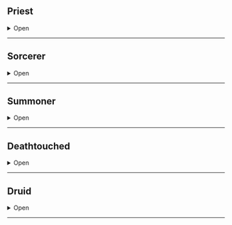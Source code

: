 ## Priest

<details><summary>Open</summary>
<p>
  
**Starting Equipment**: Holy Vestments, a Censer, a Holy Book.

**Starting Skill**: Your choice of Holy Scriptures, Dead Languages, Preaching, or Alcohol.

For every Priest template you have, you gain one new Sacrament.

### Sacrament

When you choose a Sacrament, you become imparted by the divine grace of the authority. Each sacrament is different and represents one facet of your faith. Spells gifted by a sacrament can only be cast once between each rest. You start with no Faith Dice (FD) and must earn them through your actions.

### Choices of Sacraments:
  
<details><summary>Open</summary>
<p>
  
**Anoint the sword of the Conqueror**

- You can spend Spell Dices as you attack and add the sum to your attack and damage rolls.
- When you hit an enemy with a weapon or you take damage from a weapon, you gain 1 Spell Dice for your next combat turn.
- Roll 1D4, you gain the following spell: 1. Bloodlust, 2. Blood Scabbard, 3. Cure, 4. Nine Lives

**Bathe in the Sacred Element**

- Choose or roll what is the Sacred Element. You can shape it like clay.
- If your body is covered in the Sacred Element, you have a free spell dice.
- Roll 1D4, you gain the following spell: 1. Cloak of Element, 2. Conjure (the element), 3. Elementamorphosis, 4. One with the Elements

**1D20 Elements**

1. Wind / Oxygen / Sound
2. Stone / Sand / Earth
3. Flames / Sparks / Explosion
4. Water / Rain / Bubbles
5. Magma / Coal / Glass
6. Ice / Snow / Cold
7. Ooze / Plant / Mud
8. Smoke / Gas / Heat
9. Positive Energy / Blood / Mind
10. Negative Energy / Darkness / Rot
11. Light / Star / Radium
12. Metal / Gem / Alloy
13. Lightning / Magnetism / Static
14. Steam / Cloud / Vapor
15. Salt / Oil / Mercury
16. Dust / Bone / Debris
17. Ash / Sulfur / Soot
18. Vacuum / Antigravity / Ether
19. Roll twice, choose one.
20. Roll twice: it’s both at the same time.

**Burn books in an auto-da-fé**

- Idiots believe you.
- When you destroy a source of knowledge, you gain 1 Spell Dice (until you spend it).
- Roll 1D4, you gain the following spell: 1. Pinky Knot, 2. Poppy’s Milk, 3. Servitude, 4. Singularity of Purpose

**Commune with the Sacred Beast**

- Choose what kind of animal is the Sacred Beast. You can speak with this animal.
- As long as you are behaving like the chosen animal you have at least 1 Spell Dice.
- Roll 1D4, you gain the following spell relating to the chosen animal: 1. Animorph, 2. Bestow Animal Aspect, 3. The Animal Allure, 4. Call of the Animal.

**Contact the Voices-from-Beyond**

- Roll on the D500 mutation table.
- When the referee wrongfully guesses why you are casting a spell (ask them!), add 1 Spell Dice to it.
- Roll 1D4, you gain the following spell: 1. Conjure, 2. Genoplasm, 3. Petition, 4. Transcendence

**Declaim the 100 Great Wisdoms**

- If you would roll for a new spell, roll twice and choose. You can do that retroactively for your other Sacraments.
- Every session, you gain 1 Spell Dice (until you spend it).
- Roll 1D4, you gain the following spell: 1. Astral Projection, 2. Doom Foretold, 3. Empathic Vessel, 4. Amulet of the Open Hand

**Drink the blood of your enemies**

- Your spells cannot be resisted by creatures that have killed or wounded one of your companions.
- When you do to others what they have done to you, you gain 1 Spell Dice (until you rest).
- Roll 1D4, you gain the following spell: 1. Karmic Retribution, 2. Petition, 3. Relentless Vigor, 4. Undying Oath

**Kiss the feet of the Infant and Elder**

- You gain a new follower each time you end a session in a city.
- Each person joining you in the casting of a spell adds 0.5 Spell Dice to it.
- Roll 1D4, you gain the following spell: 1. Circle of Protection, 2. Last Oath, 3. Rite of the Seventh Day, 4. Salvation

**Meditate in isolation**

- Each session, you can ask a Yes/No question to the referee. You will get the answer at the beginning of your next game.
- At the end of a session, note 2 specific actions you want to do. The next time you play you have 1 additional Spell Dice when doing those actions.
- Roll 1D4, you gain the following spell: 1. Aura of Renewal, 2. Delay, 3. Indolence, 4. Seal of Retribution

**Parade the icons of the Faith**

- When you go into town, you draw audiences of pious followers. After your sermons, you can hire on a number of believers equal to the Treasures you carry.
- You can give a class level to your next follower.
- You can command your followers as a group and they will follow your orders blindly.

**Prostrate yourself before the Authority**

- You are considered judge, jury and executioner by the faithful.
- When you punish someone for breaking the Law, you gain 1 Spell Dice (until you spend it).
- Roll 1D4, you gain the following spell: 1. Call for Judgement, 2. Command, 3. Smell Sin, 4. Smite the Wicked

**Return the dead to Nature**

- You can rot organic matter with your touch. A few seconds spoil food, and 1 hour consumes a dead human.
- You can consume one organic object in your inventory to gain 1 spell dice (until you rest).
- Roll 1D4, you gain the following spell: 1. Cordiceps Apotheosis, 2. Fey Ring, 3. Hallucinogenesis, 4. Potpourri
  
</p>
</details>
  
</p>
</details>

* * *

## Sorcerer

<details><summary>Open</summary>
<p>
  
**Starting Equipment**: Outlandish Costume, 

**Starting Skill (+5)**: Your choice of Party Tricks, Arson, Theater, or Con Artist.

**A:** Soul Casting, 1 Ambient Sorcery

**B:** Billowing Robes

**C:** Soul Vision

**D:** Magic Ward

For every Sorcerer template you have, you gain one SD.
  
### A: Soul Casting

You alter the world through sheer force of will. You need no charms, no runes, no spells, no incantations. Reality is yours to
command.

To change the world, select an ability (Alter, Create, or Harm) and a number of Sorcerer Dice (SD) you wish to invest, roll them, and add the numbers together. As a Sorcerer, you get +1 SD per Sorcerer template. Some effects depend on the number of [dice] invested and the [sum] they show. Doubles, triples and quadruples result in Calamities.

SD can be used any number of times per day. Unlike a wizard’s MD, they always return to your pool. Each time you use your sorcerous powers past the first time per day, add +1 ID (Instability Die) to your pool. These dice do not count towards the [dice] and [sum] of sorcerous effects, but they do count towards doubles. Use 2 different colours of dice. Increasing the power of your sorcerous effects may also add ID.

Sorcerers don't run out of steam. They have the opposite problem.

### B: Billowing Robes

Any outlandish costume you wear grants the resistance that an armour of similar value would.

### C: Soul Vision

You can see the souls of living creatures. This allows you to guess the approximate location of invisible creatures. You can also immediately tell if a person is possessed, undead, protected by the Authority, or a spellcaster. The price for this gift is your connection to others. You permanently lose 1d6 Wisdom (as the constant scrutiny of souls warps your mind) or 1d6 Charisma (as you become callous and jaded).

### D: Magic Ward

Reduce all incoming magic damage by 2. This does not apply to self-inflicted damage. Once per day, negate a spell that targets you. This does not apply to spells generated by Calamities.

### Sorcerous Effects

**Harm**

Deal [sum]+[dice] damage to one target creature or object you can see. Creatures and magical objects can Save to negate. Flavour however you'd like: lightning bolts, beams of light, grasping hands from the underworld. It’s your soul vs. the target’s soul. Unlike your other abilities, this effect is permanent.

+1 ID for each prior sorcerous effect you've used today.

+1 ID per additional target.

**Alter**

Make a declarative statement affecting one creature or object you can see. The statement is true for [dice] rounds. The statement cannot cause damage directly (use Harm), move a creature or object, or create new objects or effects (use Create). Creatures and magical objects can Save to avoid being altered.

+1 ID for each prior sorcerous effect you've used today.

+1 ID per additional target.

+1 ID to affect an area the size of a wagon.

+2 ID to affect an area the size of a cottage.

+3 ID to affect an area the size of a village.

+1 ID to make the effect last for [dice] minutes.

+2 ID to make the effect last for [dice] hours.

+3 ID to make the effect last for [dice] days.

**Create**

Create something. The creature or object created exists for [dice] rounds. Without adding ID, the creature is person-sized or smaller and has 2 or fewer HD. Objects are person-sized or smaller.

Creatures created cannot deal damage. You can create objects with magical effects (flying carpets, invisibility cloaks), but created objects cannot deal magical damage (you can make a regular sword but not a +10 vorpal sword of fire) or or provide permanent effects (healing potions only heal for the duration listed, rings of permanent stat gain only work for the duration). You can make a sword that looks like a +10 vorpal sword of fire though.

+1 ID for each prior sorcerous effect you've used today.

+1 ID per additional object or creature created.

+2 ID to create a creature of up to +4 HD.

+1 ID to create an object the size of a wagon.

+2 ID to create an object the size of a cottage.

+3 ID to create an object the size of a village.

+1 ID to create a magical or sufficiently weird object.

+1 ID to make the creature or object last for [dice] minutes.

+2 ID to make the creature or object last for [dice] hours.

+3 ID to make the creature or object last for [dice] days.

| 1d10 | Outlandish Costume | Ambient Sorcery | 
| :--: | :----------------- | :-------------- | 
| 1    | Long woven cloak of many colours. | Clap hands to take 1 damage and teleport 1'. | 
| 2    | Thick coat made of human skin, teeth, and hair. | Can read any language, but must read outloud. |
| 3    |  |  |
| 4    |  |  |
| 5    |  |  |
| 6    |  |  |
| 7    |  |  |
| 8    |  |  |
| 9    |  |  |
| 10   |  |  |

</p>
</details>

* * *

## Summoner

<details><summary>Open</summary>
<p>
  
Starting Equipment: 2 sets of robes, dagger
Starting Skill:

**A:** +2 Entities, Summoning

**B:** +1 Entity, Powerful Hold

**C:** +1 Entity, Soul Vision

**D:** Master Summoner

You gain +1 Summoning Die for each Summoner template you possess, to a maximum of 4.

### A: Summoning
  
There are 99, and only 99, Entities that can be summoned. Each has a name, a description, and a list of abilities. They are sentient, but their minds may work in strange ways. Summon an Entity by rolling your Summoning Dice. Dice return to your pool and can be used again on a 1-3, but are exhausted for the day on a 4-6. On doubles, a Mishap occurs. On triples, a Doom occurs. 

You can only summon an Entity once per day. You can summon an entity for [sum] hours before it vanishes, possibly to serve another master. It takes one round to summon an Entity. You must be able to speak and you cannot be distracted.

You require its true name and a description of the mental acts required to call it to you. Seek ancient scrolls, temples, and cults to find entities to summon. Unlike Wizard spells, the information is does not disappear once it is learned. You can use the same instructional scroll to create an entire cult. However, as only 99 entities exist in Creation, most Summoners guard their knowledge jealously to avoid sharing power. 

Entities are not angels nor demons nor elementals, according to the Summoners. Any similarities are purely coincidental, just as both silver and steel can be polished to the same hue.

### B: Powerful Hold

Chose one entity you know how to summon. Instead of [sum] hours, the entity is summoned for [sum]x2 hours. Whenever you gain a level, you may change which entity this ability applies to. 

### C: Soul Vision
  
You can see the souls of living creatures. This allows you to guess the approximate location of invisible creatures. You can also immediately tell if a person is possessed, undead, protected by the Authority, or a spellcaster. The price for this gift is your connection to others. You permanently lose 1d6 Wisdom (as the constant scrutiny of souls warps your mind) or 1d6 Charisma (as you become callous and jaded).

### D: Master Summoner
Roll for 2 additional Entities. Alternatively, name an Entity you already control. For as long as you live, the Entity that you name will always remain with you. If [sum] or [dice] are required, use 2d6. This does not deplete your SD or cause Mishaps. You do not need to roll to summon it.

### 99 Entities

<details><summary>Open</summary>
<p>

1. Melchior, of Eyes Unblinded
Enters from somewhere not observed by the summoner. Appears as a withered old man in fine robes, or a beautiful young woman with no hair. In either form, Melchior will mutter constantly, repeating meaningless phrases or snippets of conversation. As long as Melchior can see the tongue of a creature, it can tell if the creature is lying. It will hiss and lunge at anyone who lies for purely selfish reasons, and will seek to remove their tongue. Melchior will carry items for you and will provide banal and useless advice if asked. Believed to be one of the most powerful Entities. Armour as plate, at least 30 HP.

2. Cantopas, the Grey Mirage
Enters and moves like smoke. Appears as a rippling cloud of grey-white fabric. Sheds light like a candle. An object smaller than an apple given to Cantopas will vanish. Cantopas moves as quickly as an arrow (150 miles per hour), and will bring the object to the location or person you designate, provided it can reach them before vanishing. If it cannot, it will try and drop the item somewhere along the quickest path. If Cantopas descends onto the head of a living creature, the creature must Save or be deafened and blinded for 1 round. Cantopas has 1 HP.

3. Thoriel, who Demands Reverence
Enters with a thunderclap. Appears as two rotating rings of white light, one inside the other, tumbling through the air. The size of a clenched fist. Shakes, as if enraged. Speaks in high-pitched monotone. Up to [dice] times per summon, can demand a single creature it can see "PRAY". The creature must make the sign of the Authority or, the next round, by struck by a 4d6 lightning bolt. Animals of Creation will kneel or bow instead. Can sense the presence of those who have consciously rejected the Church within 100', but cannot sense mindless creatures, undead, or those who were never converted.

4. Rone, the Blade of Love
Enters silently, in the summoner's hand. Appears as a black dagger of stone and grey leather. Cannot speak or see, but can hear very, very well. Creatures injured by Rone feel no pain, only a curious sensation of pressure. If you hold it like a pen and use blood as ink, Rone will write the answers to any questions you ask, provided it has overheard the answers since you summoned it. It could transcribe a conversation in perfect detail or tell you how many people entered a room, what they said, and when they left. If anyone holds Rone against the summoner's will, they must Save or take 1d6 damage, and Rone vanishes. If anyone holds Rone with the summoner's permission, they must Save. If they fail, each morning they must Save against the desire to hold Rone again.

5. Gornim, Lord of Vermin
Enters on a cloud of flies and biting insects. Appears as statue of a child made of clay. Crude. Gluttonous. Can command vermin to move, assemble, or bring tribute (food). Any other requests are met with suspicion and peevish demands. If provided with sufficient food (a larder or storeroom), Gormin will call all vermin within [dice] miles to him for a grand feast.

6. Malrane, the Scholar's Aide
Enters from somewhere not observed by the summoner. Appears as a thin, tired young man or woman with wiry hair. Can speak and translate any language, living or dead. Will not speak or translate blasphemies, or prayers to any god but the Authority. Can only offer a literal translation unless reading by the light of the noonday sun, in which case, a full allegorical and contextual translation is prepared. Cannot, or refuses to, write.

7. Esilan, the Keeper of Hours
Enters in a shower of feathers. Appears as a floating hourglass orbited by wings. Can accurately and precisely measure any time interval it sees. Up to [dice] times per summon, can demand a single creature it can see "AGE". Target creature's age mirrors for [sum] rounds. A 20-year-old creature becomes 2 years old. A 92-year-old creature becomes 29. A 106 year old dragon becomes 601. This cannot directly cause a creature to die or suffer any damage, but it may affect HP or stats. If confronted by blasphemies, glows as bright as a torch.

8. Simpulex, Carnal Bookkeeper
Enters from just behind the summoner. Appears as an androgynous humanoid wrapped in a silk ribbon. Is extremely beautiful. If Simpulex touches a creature, it learns the creature's entire sexual history in graphic detail. Will attempt to seduce a suitable target it if not directly observed by the summoner. Uses poetry and flattery. If the target willingly kisses Simpulex, both the target and Simpulex vanish. The target never returns.

9. Bantos, Life-Leech
Enters by squirming up from cracks in the ground. Appears as a smiling man who vaguely resembles the summoner. Creatures touched by Bantos take 1d4 damage per round. Bantos heals 1d4 HP per round. Bantos has a Strength of 16 and does not need to breathe.

10. Hisbic, the Coin Counter
Enters in a puff of greasy smoke. Appears as a squashed and twisted humanoid, with a huge mouth and gut, no neck or eyes, and tiny limbs. Floats and tumbles through the air like a leaf. Will devour any coins given to it. Will regurgitate the coins at the summoner's request, at any point, even if summoned years later. Loves the taste of rare or unusual coins. Will only swallow metal coins, not jewelry, shells, or promissory notes. Can accurately guess the amount of currency a person is carrying at any given time. Can convert 10 gp per hour from one currency to another, in any format. Loathes counterfeiters.

11. Raspalan, the Urgent Guide
Enters by running in via a door or window. Appears as a thin human with a scraggly beard and no clothes other than sandals. Cannot stop running. Will lead the summoner to any destination they name, provided it can be reached by running at a breakneck pace and leaping over obstacles. Will attempt to warn the summoner of traps, monsters, jumps, spikes, and other hazards in time to allow a Save. If the summoner does not follow or falls behind, Raspalan will still run to the destination and then vanish when not observed. If trapped, manacled, or cornered, will come up with some means of escape that may also benefit the summoner. Cannot be persuaded to run into a battle, but often runs through them accidentally.

12. Gemwick, Spell Tutor
Enters in a shower of sparks. Appears as a red humanoid the size of an acorn. Has a wizard's robe, hat, and staff. If a wizard sacrifices a limb or eye (of their choice), Gemwick will either teach them a new spell or improve (mutate) a spell they already know. Is respectful, but slightly bored of the summoner. Once per day, can summon 1d6 Limb Homonculi (as Apes, with 1HP), which are made from the fused limbs and eyes of wizards he has assisted in the past. The homunculi obey only Gemwick. Gemwick desires magical items, spells, and the shapely limbs of wizards.

13. Banzatoul, the Morphing Chain
Enters with a musical clang. Appears as a floating ring of chain the size of a barrel, spinning slowly. If a living creature passes through the centre of the chain, it is temporarily randomized. Roll for a random gender, appearance, and new stats (3d6 in order). The creature's species does not change. A creature can only be changed once per day. When Banzatoul vanishes, the effects end. Arrows fired through Banzatoul have a 50% chance to catch on fire. Spells with an elemental damage type that pass completely through Banzatoul on the way to their target have a 50% chance of changing elemental damage types.

14. Quen, the Truculent Goat
Enters with a clatter of hooves. Appears as a six-legged grey goat. Attack 14, armour as chain. Loves to charge things. If Quen charges and hits an enemy of 2 HD or less, the enemy is automatically knocked prone. Any gate or door less than 20' tall or wide and not protected by magic that is charged and hit by Quen bursts open. Quen prefers to charge targets taller than it, targets with horns, or targets that look cheerful. If no targets are designated by the summoner, it has a 50% chance of charging a random target each hour.

15. Fizby, Friend of the Stars
Enters with a faint hiss and crackle. Appears as a tiny blue sphere the size of a berry. Glows as brightly as a candle. Will move as you direct and follow people or objects. Each hour it is summoned, there is a 10% chance a falling star fragment will strike Fizby, or the area directly above Fizby if not exposed to the sky. Roll 1d6+[dice] for the type of stone summoned. 1. Tiny fragment of cold stone (no damage). 2-5. Minor stone fragment, 2d6 bludgeoning damage. 6. Minor iron fragment. 2d6 damage but worth [damage]x5gp to wizards or blacksmiths. 7-8. Major stone fragment. 4d6 bludgeoning damage, target must Save or be knocked prone. 9. Major iron fragment. 4d6 damage, target must Save or be knocked prone, worth [damage]x5gp to wizards or blacksmiths. 10. Star Core. Everything in a 1 mile radius takes 6d6 fire damage. Everything in a 100' radius is obliterated. The star core is the size of a fist and burns for 2d10 days while slowly evaporating into nothingness.

16. Doron, the Shield of the Righteous
Enters with a small thunderclap. Appears as a round shield of brass engraved with tightly packed combatants. Can be carried by anyone as a shield (+1 Defense). If you "sunder" the shield (reducing incoming damage by 1d12), Doron does not break, but instead reveals one of your sins or failings to all present in a disgusted tone. It will present your sins in the least charitable way possible. If you are attacked by an agent of the Authority (a paladin, an angel, etc.), Doron will still defend you but will reveal one sin every round.

17. Astokepolos, Diagnosticator
Enters in a stream of leaves and smoke. Appears as a gnarled walking stick with a serpent wrapped around it. Astokepolos can diagnose one illness per day, no matter how obscure or complex, and offer a cure. Roll 1d6+[dice]. 1. Cure is impossible (decapitation), 2-4. Cure is difficult but possible (the blood of an albino donkey, the tears of a virtuous raven, a stone from a lost temple), 5-6. Cure is possible to achieve shortly (a rare local plant, a particular ritual), 7-8. Cure is trivial (a common plant, a short ritual chant), 9. Cure is instant (a pressure point, a single word), 10. Cure is instant but the target will die in 1d6 days, target is not offered a choice. Any creatures cured with Astokepolos's advice owe their souls, or a portion of them, to him, and he will claim them at death unless prevented. He bears no ill will if prevented provided it is done politely. Astokepolos can also speak to and translate for serpents.

18. Orniel, the Ash Knight
Enters in a cloud of ash. Appears as a suit of charred plate armour, stacked neatly on the ground. Any humanoid who puts on the helmet will be compelled (Save once to immediately remove the helmet) to put on the rest of the armour. If they succeed, they immediately immolate, and the Ash Knight is created. The Ash Knight has Attack 14, armour as plate, and the HP of the person inside the armour. It wields a sword made of smoke and cinders (d8+2 damage, cannot be parried or blocked by shields). The creature inside the armour can be faintly heard screaming as they burn to death. The Ash Knight loses 1 HP per hour, and disappears when the summon ends. It does not speak, but will obey most commands without hesitation.

19. Weeblen, Blade Tamer
Enters from somewhere not observed by the summoner. Appears as a portly man with grey eyes and slightly stained traveling clothes. Can sharpen any blade. Up to [sum] times per summon, can (a) create a sword, dagger, arrow, or axe that lasts for the duration of the summon (b) sharpen a weapon to give it +1 slashing damage until the end of a combat, (c) identify who forged a blade and when or (d) identify when a blade was last used. Weeblen will not fight, but will assist with mundane tasks if given ale or rations.

20. Creston, who Adjudicates
Enters by floating down from above. Appears as a floating stone sphere the size of a cabbage, carved to resemble a stylized human head. Speaks in a booming tone. If two objects, items, values, or issues are presented to Creston, along with a criteria, Creston will judge them. For example, you could ask "Which of these gems is most valuable?", "Which of my friends is most cowardly?" or "Which of these two wines would I enjoy most?" Creston cannot answer questions that are not local and immediate. It cannot answer "Which country will win the war?" or "Which hallway did the King run down?". Creston enjoys finely made handicrafts and loathes cheats and pretenders.

21. Jalpirtan, the First Assassin
Enters from the shadows. A thin woman in black and grey, beautiful, but cold. Speaks in whispers. Once per day, Jalpartian can kill a single mortal target you name, provided you have a piece of the target's hair or flesh, and the target can be reached within the duration of the summon. Jalpirtan will demand an equal sacrifice: a lord for a lord, a peasant for a peasant, or the equivalent value in lives, calculated by some obscure process. Alternatively, she can offer advice in the arts of poison-making, stealth, burglary, and knife-fighting. If the advice is simple and the conversation is pleasant, she may not demand a price, but she might demand the summoner test their new-found knowledge on an arbitrary target. If the summoner provides her with a suitable apprentice (a child under 10 with no living family, who has killed at least one person), Jalpirtan will take the apprentice and provide the summoner with a detailed plan to locate and kill one mortal target of the summoner's choice.

22. Antrac, the Dark Flame
Enters in a flare of fire. Appears as a floating orb of dark red flame that emits no light. The orb is the size of a horse. Antrac can imitate any voice it has heard while summoned. It can shrink to the size of a marble. The flame causes no damage to living creatures or plants but otherwise burns as a normal fire.

23. Louchan, the Scythe of Bones
Enters silently, in the summoner's hand. Appears as a scythe of bones. Can be wielded with two hands (d6 slashing damage). Any creatures reduced below 0 HP by the scythe have a 50% chance to crumble to dust and rise as skeletons of appropriate size and HD in 1d6 rounds. The skeletons last for the duration of the summon, and obey whoever holds Louchan. Both Louchan and the skeletons it creates instantly crumble to dust if exposed to sunlight.

24. Sbendis, Helpful Vermin
Enters by burrowing from beneath the earth. Appears as a thin, flattened, asymetrical crustacean. Speaks in a whistling tone. If you boil and eat Sbendis (which she readily encourages), the delicious broth formed by her body can nourish up to 10 creatures for a day. If you consume her entire body without cooking it, you gain 10 temporary HP for the duration of the summon. Sbendis can burrow into the body of a creature that died no more than 1 minute ago and control its body for up to an hour. She is a very poor mimic and is nearly useless in combat.

25. Hypanian, the Land-Ship
Enters with a ruble of earth. Appears as a stone ship, crudely carved, with stone sails and a stone rudder. Can only be summoned in an area with solid ground. Will move at 2 miles per hour across land, cutting a furrow that folds behind it. Ignores trees, mountains, hills, elevation, and lava. Treats rivers and glaciers as reefs and islands. Ignores wind as well. Can carry up to 10 people or equivalent goods in moderate discomfort. Hypanian is intelligent and understands commands, but sometimes forgets to warn passengers of danger.

26. Goamloamer, the Warming Beast
Enters with a shuffle and a pop. Appears as a pig-like creature with no face. Gloamloamer is twice the size of a horse, moves as slowly as a person walking, and cannot attack. It has 20 HP, is always hit by melee attacks, and feels no pain. It is very warm. You cannot eat its flesh, but if you sleep next to it, you count as being inside a tent. If you place a healthy egg under Gloamloamer it will hatch in 1/100th the usual time (5hrs for a chicken's egg). You can put up to 20 eggs under Gloamloamer at once.

27. Lukian, the Eye of the Gatekeeper
Enters with a trumpet blast. Appears as a grey glass orb the size of a marble, flickering with faint shadows. Hovers and faintly chants hymns. No ghost or demon can willingly come within a 10' radius of Lukian. Any invisible ghosts or demons within 30' are fully revealed in their true form. Lukian can also tell false priests of the Authority from true ones.

28. Xeriandel, Whose Form is Agony
Enters with a hideous shrieking noise. Appears as a pulsing rift of light the size of a clenched fist. Targets looking at Xeriandel must Save or take 1 damage per round. Even if they Save, targets develop a splitting headache. Xeriandel will always remain within 20' of the summoner, passing through walls and barriers if needed. If not given instructions every 10 minutes, will slowly drift towards the summoner's line of sight. If the summoner falls unconscious with Xeriandel nearby, Xeriandel will descend into the summoner's ear and reduce them to 0HP.

29. Jentro, the Mirror of Life
Enters by stepping up from the summoner's shadow. Appears as an identical duplicate of summoner, save for some subtle detail, such as eye colour or a missing scar. Will act as directed for the spell's duration, with the summoner's stats or 10, whichever is higher. Is intelligent enough to carry out very complex tasks, but has trouble improvising. Cannot deal damage or cast spells, but can appear to do so via illusions. The illusions are always minor and short-lived.

30. Kylon, Discord Manifest
Enters with a clatter of stones. Appears as a dusty stone idol the size of a brick. Up to [sum] times per summon, Kylon can cause two people to Save or disagree on topic they were discussing. The disagreement may be resolved, or it may turn to violence. If the dust from Kylon is rubbed into a book or letter, the text will change to contain veiled insults and contradictions for the duration of the summon. Kylon can hear and speak, but prefers to remain smug and silent.

31. Uziam, the Creeping Death
Enters as a black stain on a surface. The summoner has [sum] minutes to flee the area. After [sum] minutes, a white figure with tar-like hand and footprints will crawl from the stained surface. Uziam will stalk and strangle (Strength 14) any sentient living creatures in the area, starting with those closest to the summoning point. Serious opposition will cause Uziam to vanish and select a new target. Uziam can pass through walls and turn invisible if required. It only targets the fearful, the isolated, and the weak. Uziam cannot enter areas of direct sunlight, but it can extinguish non-magical flames at will, provided it is hunting a target. It will happily hunt and strangle the summoner.

32. Krentos, Knight of Leaves
Enters with a storm of dried leaves. Appears as ancient suit of animated plate armour with branches growing from the joints. The Knight of Leaves has Attack 14, armour as plate, and HP equal to the hours of the day remaining until sunset (18 to 8, depending on the season). At night, or if not exposed to sunlight in the past 2 hours, the Knight of Leaves is completely dormant. While active, it will attack any targets you designate. It does not speak. Dryads and tree-creatures will be polite to anyone in the company of the Knight of Leaves.

33. Enti, Kite of Eyes
Enters with an accompanying host of winds. Appears as a tattered blue kite with painted eyes. In a good wind (not provided), Enti will rise up to 1,000 feet in the air over the course of the summon. While in the air, anyone holding the other end of Enti's kite string and spool will be able to see from Enti's eyes. You can use this ability at any time (to peek around corners or under doors, for example), but Enti is happiest while flying, and may provide insight into the things it sees while in the air. Anyone holding Enti's string and spool can cast spells through its eyes.

34. Ophinania, Rot Butterfly
Enters with a cloud of stinking air. Appears as an ordinary yellow-grey butterfly. Is invulnerable to harm. Constantly produces an odour so foul that a) no one within 100' can eat unless starving b) food rots or spoils in 1/10th the usual time c) white fabric or paint becomes discoloured and d) creatures with a sense of smell must Save once to enter the area, and once again to enter within 10' of Ophinania. The summoner is immune to the last effect, but allies are not. The last effect only applies if creatures are voluntarily approaching Ophinania. Walking towards a creature does not require them to Save or flee. Ophinania can tell how long a body has been dead, a flower cut, bread left since baking, or any other duration related to rot and spoiling. She will examine up to [sum] items per summon.

35. Banalor, the Light of Creation
Enters with a shimmer of golden light. Appears as floating sphere of golden flame. The sphere sheds light as a torch. Up to [dice] times per summon, Banalor can flare and illuminate, briefly, an area 100' in radius. Sighted creatures in the area who are not aware of Banalor's flare must Save or be blinded for 1d6 rounds. The flare temporarily cancels magical darkness, which will re-emerge at 10' per round from its source. Banalor's flare does not have the properties of sunlight, but unholy or unnatural creatures will instinctively flinch from it. Banalor knows a great deal about scripture, hymns, and glassworking.

36. Irukan, the Tick of Wakefulness
Enters by scuttling out from the summoner's sleeve or coat. Appears as blue-white tick the size of a thumb, with three beady black eyes. Once per summon, Irukan can attach himself to a living target. For the duration of the summon, the target cannot be fatigued or knocked unconscious, and does not require sleep for 10 hours after the summon ends. Irukan will grow gradually more bloated as the summon progresses. He has 1HP and, if burst, anyone within 10' must Save or fall asleep (as per the sleep spell). Irukan does not like being burst, and will give the summoner nightmares. If Irukan is burst 3 times within a week, he will lay painful (1 damage) eggs in the summoner's blood, and in 1d6 weeks a swarm of baby ticks will crawl from the summoner's tear ducts. If kept warm and flattered, Irukan can also purify a creature's blood, allowing a new Save vs Disease or Poison.

37. Thosban, Cloak of Beasts
Enters by falling into the summoner's hands. Appears as thick cloak of mixed furs, crudely sewn. Anyone who puts on the cloak and names a furred, flesh-eating beast they have personally killed transforms into that beast for the duration of the summon. They must Save each hour past the first or let the beast's nature take hold. They can remove the cloak at any time, provided they have Saved for the hour. Thosban provides guttural advice, suggesting mayhem, death, and gorging on flesh.

38. Leticular, Stairway Between Realms
Enters silently, subtly, and nearly invisibly. Appears as a faint stairway of glass, rising either up or down (randomly determined). The steps appear to be 1' high, but in fact raise anyone stepping on them by 1', 10', 100', 1,000', etc. respectively. By the 5th step up, the air becomes cold. The 6th step up causes nearly instant death by freezing cold and lack of air. Similarly, if the staircase, leads down, you can descend the first 1', 10', 100', and 1000' safely (though you will emerge into solid rock unless you step off very carefully). By the 5th step, the air is intolerably warm. Any further, and you are either incinerated by the heat or dragged from the stairs by the guardians of Hell. You can step off the stair at any time, and if you carefully judge your step, emerge at a useful height.

39. Zantaliar, Lord of War
Enters with a stiff march. Appears as a scowling man in heavy robes. Will consult and advise on any matters of military strategy, from the raiding of a camp to the invasion of a continent. His advice is useful to amateurs but redundant and irritating to experts or those unwilling to grasp the realities of war. He will refuse to assist in tomb-robbing, burglary, or other unsavory acts. His advice is no more than a year behind the cutting edge of the area or conflict he is examining. Zantaliar will not fight for you, and will occasionally shout advice to your enemies if they seem particularly disorganized.

40. Oswing, the Merchant of Delight
Enters from somewhere unseen by the summoner. Appears as a thin grey-skinned man or woman in a pale blue cloak. Up to [sum] times per summon, can touch a willing living creature to transport them to a rapturous ecstasy that lasts [dice]+1d6 hours. Only pain can wake them from their vision. Oswing will demand payment for the visions. At first, the payment will be trivial, but it will quickly escalate to outrageous sums, cruel tasks, or impossible items. The weak-willed, the desperate, or the poetic must Save after the first vision or forever desire another. Oswing will not give you a share of its payments, but will allow the Summoner to enjoy a 1hr vision, per summon, for free. If paid or flattered, it can tell you what visions its clients enjoyed best.

41. Iescophcos, Arrowhead of Sorrow
Enters in the summoner's pocket or boot. Appears as black stone arrowhead, shiny like glass. If placed on a horizontal surface, the arrowhead will rotate to point at the nearest newborn person, no matter the distance. Newborn, in this case, means within thee days of birth. If Iescophcos is brought within 10' of a newborn, it begins to shake. If plunged into a newborn's heart, two effects will occur: the child's heart will forever beat at a steady, slow pace, and on their sixteenth birthday, they will be compelled to seek out and obey (as a permanent charm person spell) whoever held the arrowhead at the time they were wounded. The infant is not otherwise harmed. If attached to an arrow, the arrow deals 1d6+[sum] damage on a successful hit, but the summon immediately ends. Iescophcos speaks a language no one can understand.

42. Antoban, the Harbinger of Winter
Enters in a storm of freezing air, from a nearby door or window. Appears as a pale white humanoid of the same species and gender as the summoner, but stiff and frozen like a frostbitten corpse. An area 100' in radius around Antoban will always be uncomfortably cold. An area 10' in radius around Antoban will, provided Antoban is not moving, become painfully cold (1d4 cold damage per round, unless creatures are well insulated or immune to arctic temperatures). Antoban takes half damage from all weapons and spells, but double damage from fire. It can discuss the history of winters in the area, focusing on famine, madness, and murder wherever possible. Ice elementals fear and revere Antoban, but it will not command them for any reason. In battle, it wields a short iron sword (1d6 damage).

43. Noroyo, the Useless Fish
Enters with a loud plop. Appears as a horse-sized fish with green scales and whiskers. Sits quietly, slowly breathing and looking around. Despite being out of the water, will not die. Noroyo's flesh is edible but tastes foul and vanishes at the end of the summon, possibly with disastrous effects. If summoned in water, Noroyo appears as a stunted pony with short limbs, and swiftly sinks. The main use of Noroyo is summoning it in the air to squash your enemies (inflicting 3d6 bludgeoning damage on a typical summon, Save vs Dex negates).

44. Uskip, Protector of the Virtuous
Enters with a ringing sound. Appears as a purple disc of light, floating 2' over the summoner's head. Any objects falling on the summoner from above, no matter how heavy, are instantly stopped by the disc. If trapped by a rockfall or avalanche, Uskip will shield the summoner and create a small air space around their body. This will not help the summoner escape, but will prevent them from being crushed or immediately suffocated. Additionally, for the duration of the summon, the summoner gains a +2 to Save vs Magic. Uskip vanishes if the summoner utters any blasphemies or strikes a priest.

45. Warlence, the Perpetual Relative
Enters with a shuffle. Appears as a peasant in appropriate local dress, with a rucksack full of rags and rotten onions. Up to [dice] times per summon, Warlence can designate a target who is not aware Warlence is an unnatural creature. The target will treat Warlence as a distant relative. At a minimum, this will involve a simple meal (Warlence is ravenous) and a warm bed for one night. Warlence is happy to go along with any deceptions the summoner suggests, but cannot invent lies on its own. Will carry supplies and assist with other simple activities, but will not fight for you.

46. Loswach, the Universal Chisel
Enters in the summoner's hand. Appears as an iron chisel with a wooden handle. Loswach can separate any two layers. You can use it too separate skin from muscle, gold foil from wood, rust from iron, or bark from a tree. You can't separate things that are not fused, so Loswach couldn't chisel the armour off a warrior or the nose off a statue (at least, not any more than a normal chisel could). In combat, Loswach counts as a dagger. Loswach cannot speak, but it will carve answers to simple questions into stone, if guided by an idle hand.

47. Benlib, Door of Possibilities
Enters on a nearby wall. Appears as an ordinary wooden door. Will allow [sum] creatures plus the summoner to pass through it, once per summon, and walk through any other door the summoner has seen and marked with a tiny symbol. The door must be within [dice] miles, and must not be locked or magically protected. Benlib vanishes after [sum] creatures or spells have passed through it. Non-living objects pass through Benlib normally, appearing at the door the summoner designated.

48. Nauox, Tapestry of Lies
Enters with a thump and cloud of dust. Appears as a rolled up tapestry, 6' by 10', with ornate designs featuring scenes from the summoner's life as well as fictional scenes. All of them are slightly embarrassing to the summoner, but this is only noticeable on very close examination. Nauox can speak and insists it is a flying carpet. It is not. It also insists it can crush anyone wrapped in it. This is also a lie. The tapestry is animated, and can walk (very slowly) on its corners. Though it will claim otherwise, it cannot be harmed by acid, fire, or spells. A solid hit from an arrow or spell will knock it over.

49. Eb, the Tasting Lizard
Enters around the summoner's neck. Appears as a sleek yellow lizard with a bright blue tongue. Eb can taste poison gas on the air, and provide information about the source of odours, smoke, or fog. Eb always knows the local tides, and will tell you which hour in the day will be most propitious for sailing, fishing, or conceiving children. Eb desires warm stones.

50. Yigmarial, the Soul Cache
Enters with a glimmer of light. Appears as a tiny grey cloth effigy of the summoner, with strange wet-looking eyes. For the duration of the summon, the summoner automatically passes all Saves vs Death. Decapitation or extreme bodily harm will still kill the summoner, but almost everything else will merely knock them unconscious. The effigy has 1HP and, if torn, burnt, or damaged, immediately requires the summoner to Save vs Death, which is not automatically passed (of course).

51. Rix, Bisector
Enters in a shower of gold light. Appears as an old man with a long golden beard and a pair of comically oversized gold scissors. Rix will cackle and snip [dice] creatures objects in half, then vanish. Objects are not harmed in any way and will remain bisected for the duration of the summon. When the summon ends, the halves join back together, no matter the distance or implausibility. Both halves function independently. Halves of creatures have 1/2 the HP of the original. Creatures or objects can be as large as a castle.

52. Dave
Enters with a leaden thump, a brief fall, and a short scream. Appears as a bedraggled teenage human with brown hair and a dull brown robe. Dave was once a wizard's apprentice. A botched spell trapped him in a pocket dimension. Dave lives on, immortal, invulnerable, and extremely confused. He is perpetually being dragged into combat, danger, dismemberment, and extremely awkward situations. Dave will sort-of obey you for the duration of the summon, but he is only an immortal teenager. He's awful at everything. Dave only lasts for [sum] minutes instead of [sum] hours. If you summon Dave with 3 or more [dice], Dave's efforts are accompanied by appropriately dismal music.

53. Clippet, Lord of Ducks
Enters with a regal quack. Appears as a white duck with a golden crown. Clippet can command all ducks (with reasonable success). He desires bread, tribute, flattery, and clean water to splash in. Up to [dice] times per summon (but at least once), Clippet will engage someone in conversation. Anyone speaking with Clippet must Save each hour or continue speaking. They can take other actions, but are distracted and possibly dismayed by the duck's fascinating wordplay. If he is well flattered, the summoner may be able to direct him to speak with specific targets. Otherwise, he will just pick interesting people at random.

54. Cerein, The Sword of Strange Girdles
Enters with a triumphant orchestral roar in the summoner's outstretched hand. Appears as an amazing enchanted sword. Its pommel is a crown. Its blade is mirror bright and covered in strange runes. Its hilt is two dragons devouring each other. The sword appears with [dice] other supernatural effects (flames, clouds of rose petals, lightning, etc.) and mythical connections appropriate to the era and location. It is a perfectly ordinary sword and deals 1d6 non-magical damage. The summoner cannot drop the sword. If spun or left to drift, Cerein can tell true kings and knights from false ones.

55. Elorham, Wand of Repulsion
Enters with a moist pop in the summoner's hand. Appears as a thin wand of willow wood covered in scowling faces. Constantly fires a 30' stream of egg-like projectiles that weigh as much as a scrap of paper. The projectiles deal no damage. They could fill three 10'x10'x10' cubes per hour. They could slowly knock a candlestick off a table. A creature struck by the full stream must Save with a +8 bonus. If it fails, it cannot move towards the wand's wielder this round.

56. Pentornax, Traitor's Friend
Enters silently with a slight drop in temperature. Appears as a faint humanoid shadow on a wall. Up to [dice] times per summon, Pentornax can step away from the wall and strike a creature with a concealed shadow dagger, dealing [dice]x2d6 damage. Creatures targeted must be friends of the summoner or have pledged loyalty to the summoner. Pentornax only betrays. Dogs can sense Pentornax but must Save vs Fear to approach it. Pentornax does not speak but it does obey commands, no matter how complex. It can move as fast as an arrow.

57. Fasin-Gelth, the Zone of Madness
Enters with a shimmer. Appears as a faint outline around [dice]x10' cubes, visible only to the summoner and owls. Anyone inside Fasin-Gelth cannot see out or affect the outside world. Instead, they see to a featureless white plain and a cloudless white sky. Creatures outside Fasin-Gelth can see and affect creatures inside. Creatures can pass in and out freely, but Fasin-Gelth will disorient them and Stun them for 1 round. Sighted and mobile creatures who spend more than 10 minutes inside Fasin-Gelth take 1 Wisdom damage every 10 minutes.

58. Nessalor, Cloudlight
Enters with a soft glimmer of light. Appears as a floating sphere of fine white hair lit from within. The size of a person's head. Moves as if underwater. Casts light as a candle. Up to [dice] times per summon, Nessalor can fill a 40' radius with dense fog. Alternatively, it can suck in and absorb a 40' radius of fog or smoke. Nessalor has 1 HP and, if struck, bursts and fills a 40' radius with fog (as above). 

59. Yorax, Avian Sommelier
Enters with a polite cough just behind the summoner. Appears as an elderly raven the size of a man. Yorax can shrink to the size of a wren, but prefers to maintain its full (impressive) size. It can determine the vintage, quality, and market value of any wine by tasting it and write a short review on a scrap of parchment using one immaculately sharpened claw. If provided with a bottle of wine worth at least 50gp, or 50 fresh eyeballs, Yorax will also set one object (not creature) on fire for you, provided the target can be reached within the duration of the summon and set on fire with a torch. Yorax will not fight for you, but it might be persuaded to carry you out of danger.

60. Fensington, the Consolation of Conscience
Enter with a shuffle. Appears as a middle-aged, bland, faintly concerned human. Further descriptions are impossible; Fensington's appearance evades memory. Fensington's voice is low and soothing. Fensington will assist anyone in justifying any behavior, plan, or crime. People who engage Fensington in conversation must Save or be calmed and freed from guilt or doubt. Fensington has no secret knowledge but may hint vaguely at schemes, accusations, religious authority, etc. Fensington will not fight for you, but any arrows or projectiles aimed at Fensington or anyone within 10' automatically miss.

61. Burchub, Bringer of Infatuation.
Enters from above in a shower of rose petals. Appears as a portly baby with dove's wings, a bow, and a quiver full of sickly pink arrows. Burchub will fly around giggling and poking things. He will shoot [dice]x2 targets, always in pairs, per summon. Each pair is must Save (once per pair, chose the highest Save) or fall in deep, romantic love for the duration of the summon (or possibly beyond it). Nothing physical, just bad poetry, longing gazes, shy conversation, and capital-F-Feelings. Burchub's bow has a 60' range and hits on a 19-in-20. On a critical miss, the shot strikes an adjacent creature or object. Burchub will also open any mundane lock provided it separates two people.

62. Pultrudia, Worm of Worry
Enters with a moist plop on the summoner's shoulder. Appears as an earthworm with a scowling face. Pultrudia induces anxiety. Anyone within 100' is mildly worried. Anyone within 10' is extremely concerned, paranoid, and doubtful. Anyone holding Pultrudia, or allowing her to nestle against their neck (her favourite spot), is immune to all mind-altering effects and cannot be surprised. They also immediately assume the worst in any given situation and cannot relax, sleep, or enjoy idle pleasures. Up to [dice] times per summon, Pultrudia can sing a horrible piping song that causes milk to curdle, leaves to fall from trees, and fruit to rot within 300'.

63. Robolotanobar, The Un-Cursed Sphere
Enters with a thunderclap. Appears as a bright red orb the size of an apple. Casts light as a candle. Makes a quiet but ominous keening, like someone using a bandsaw in a distant room. Robolotanobar will follow a target you designate for the duration of the summon, steadily drawing nearer and nearer. Its speed increases to match the target but with a few moments of lag time. It cannot be blocked, dispelled, diverted, tricked, or avoided. It will touch the target just before the summon ends. Nothing happens.

64. Kwis Bizmac, Swift Sustenance
Enters with the patter of running feet. Appears as a scruffy-looking person in an off-white, stained, and ragged uniform. Kwis Bizmac will hand the summoner a package containing [dice] rations, bow politely, and run off. The rations are bizarre and inconsistent. They are usually warm, highly spiced, and very salty. Seafood, strange cured meats, sweet sauces, unusual vegetables. The rations have all normal effects, but also completely remove hunger for the duration of the summon. Any items handed to Kwis Bizmac will be returned (contemptuously) the next time it is summoned as if no time has passed.

65. Lisnan, Solemn Guardian
Enters with a warp and ripple of flesh. Appears as a bulky, ogre-like humanoid with blue flesh and no head. Its face, small and crude and cruel, is sunk into its chest. Lisnan has a Strength of 16 and will carry things or lift heavy objects. Up to [dice] times per summon, Lisnan will roar, pose, or glower, forcing a reroll on a Morale check or a Reaction roll. This can be positive (your hirelings are encouraged by the giant blue enforcer) or negative (the goblins are dismayed) or confusing (the king isn't sure who you are but rethinks his position). Lisnan will not fight for you, but will block people attacking you with precise whip-fast blows, granting you +2 Defense. Lisnan wants to drop beautiful and expensive things from a very great height and watch them smash.

66. Orlinhorn, the Tree of Slumber
Enters with a draft of warm air. Appears as an acorn in the summoner's hand. The acorn will sprout into a sapling in 2 rounds, then grow into a 100' tall, 50' wide oak tree in 10 minutes. The oak will grow straight upwards from wherever the acorn was planted. It has an effective Strength of 20 when it comes to smashing walls, lifting objects, and pushing upwards. It will bend to avoid very strong obstacles. Its trunk is grey and its leaves are green and silver. Any water that touches the leaves becomes a sleeping draught. If ingested, Save or sleep for 1d6 hours or until the summon ends. If you can speak with trees, Orlinhorn will tell you everything its roots and leaves touch. Orlinhorn disappears when the summon ends.

67. Melwax, Protocherub
Enters with a moist plop. Appears as a ball of flesh 3" in diameter with a wet and toothless mouth. Screams and cries like an infant. Melwax has 1 HP, but can only be damaged by the summoner. It can be eaten to provide 1 ration. It can be thrown (as a dagger). If you summon Melwax with 2 or more [dice], it has tiny arms with grabbing hands. If thrown, it will stick to whatever it hits and remain their for the duration of the summon. If you summon Melwax with 4 or more [dice], it also grows tiny wings and will fly around screaming, pulling on peoples hair, and throwing a tantrum. You can feed Melwax a few drops of a potion to determine the effects.

68. Iplimble, She Who Denounces
Enters with a roar and a shouted accusation, 10-[sum] hours after the summon is initiated. Appears as a middle-aged woman of a suitable race and appearance for the area and situation. Iplimble will denounce the summoner in general terms (Coward! Thief! Adulterer! Poisoner!) and drag the summoner away. Iplimble's appearance may be enough to convince guards or authority figures of her right to take the summoner prisoner. If that fails, she can produce false documents, seals, food, and even bribes. She will drag the summoner out of sight and then vanish. Her Strength is 18. She will not rescue anyone else, return for dropped equipment, or heal the summoner . No barriers, magical or otherwise, can hinder Iplimble, but she will only take the summoner to the next unlocked and unobserved area.

69. Bhors, Fire Crane
Enters with a flash of orange light. Appears as a human-sized bird with long legs, a long sharp beak, and feathers made of flame. Bhors casts light as a torch. It will attack any frogs or fishes it sees without hesitation. It can be bribed (with fishes, frogs, or flattery) to attack other targets. Its beak deals 1d6 piercing + 1d4 fire damage. It can speak, but it isn't very clever, and mostly wants to talk about eating small wriggling things.

70. Gundobart, Vision-Keeper
Enters by hopping. Appears as a fat green toad the size of a housecat. Surly yellow eyes, many warts. Gundobart speaks with a hoarse, deep voice. Anyone who licks Gundobart must Save or vividly hallucinate for [dice] hours. Gundobart does not particularly enjoy being licked. Objects swallowed by Gundobart effectively cease to exist for the duration of the summon. He spits them back out before he vanishes. He will only swallow things that look delicious but he is easily tricked.

71. Knorlian, Beast Trapper
Enters from somewhere not observed by the summoner. Appears as an old man wearing a heap of furs. Carries a large iron cage. Up to [dice] times per summon, Knorlian will try to stuff a single creature into the cage. An aware and unwilling creature gets a Save with a bonus equal to its HD. Somehow, no matter the size, the creature fits inside the cage, though they may look compressed and unhappy. They remain in the cage for the duration of the summon. Knorlian will not drop the cage, throw it into danger, or allow people to attack creatures inside it. Knorlian can also track any creature by footprints, smell, or signs. He will also lecture for [dice] hours on a trapped creature's habits, biology, weaknesses, dietary needs, and unusual characteristics.

72. Xrim, He Who Desecrates
Enters as a pool of blood. The summoner has [sum] minutes to flee the area. After [sum] minutes, an alligator-like beast made of bone and congealing blood will emerge from the pool. Xrim will try to destroy any artwork, carvings, decoration, or written works it can see. It has 30 HP, Attack 12, armour as chain, and very good eyesight. It will not attack any living creatures (unless they are decorated) except for the summoner, who it particularly loathes. It is intelligent enough to use fire, sabotage, and threats to destroy artwork, and will progress from area to area smashing things and wreaking havoc until the summon ends.

73. M'tubana, the Wobbling Stone
Enters in the summoner's hand. Appears as a stone idol of a round, stylized, humanoid figure with a cheerful grin. Anyone holding M'tubana cannot be knocked prone, pushed, or tripped. If you would fall into a pit or off a cliff, M'tubana wobbles you back to safety at the last possible moment. It won't help if the building collapses, your airship explodes, your broomstick fails, etc. If you are about to be hit by an attack, there is a 50% chance M'tubana flings you 10' in a random direction before the attack hits. Additionally, any soups made with M'tubana in the pot are never poisonous or toxic.

74. Postidon-Pru, the Telescope Worm
Enters by falling from the ceiling in a heap. Appears as a white rope, 30' long, with a lamprey-like mouth at both end. The mouths can be stuck to any surface. Postidon-Pru can be stretched an additional [dice]x100'. Just before the summon ends, Postidon-Pru will contract to 5' long. It has an effective strength of 20. If properly coiled, it can lift heavy objects, crush people, or pull two things closer together. If Postidon-Pru's two mouths are connected together, it contracts immediately and the summon ends. If the both mouths are not stuck to a surface, small objects (coins or smaller) placed in one end appear at the other end in 1 hour.

75. Malofin, Cursed Instigator
Enters with a low whistle. Appears as a stick-thin monkey-like figure in ragged blue robes. Has a huge toothy grin and tiny red eyes. Up to [dice] times per summon, Malofin will taunt a target you designate. Malofin's taunts, capers, jeers, gestures, and wails are extremely distracting. Targets must Save or attack Malofin first. If they were previously neutral or friendly, they may need to Save or become hostile. Malofin is extremely annoying. It has armour as plate. It will run away from any fight to taunt again from a safe distance. Malofin can also climb and perform simple tasks with a monkey's patience and skill.

76. Soriel, Monstrous Bat
Enters with a flap of leathery wings. Appears as a mouse-sized bat with eight spider legs, three red eyes, and a fanged drooling mouth. Anyone who sees Soriel must Save or believe Soriel is gigantic, at least elephant sized, possibly larger if outdoors at night. Any inconsistent movements are explained away as "a near miss" or "unnaturally folding itself". Soriel likes to frighten people, but will apologize if anyone starts crying or screaming. Its voice sounds like glass being crushed, so apologies rarely help. Soriel can speak to bats and spiders and will translate for you.

77. Moriana, whose Word is Peace
Enters with a polite knock on a door or a quiet shuffle. Appears as an old woman in very clean black traveling clothes. Carries an empty scabbard but no sword. Once per summon, Moriana will read a story for [dice] hours. In order to begin the area must be relatively quiet and at least one sentient creature must be present. While reading, no violent actions can take place within 100'. Non-sentient creatures will quietly wait at the edge of the circle. Sentient creatures (including the summoner) who can hear must Save or sit down somewhere convenient to listen. If they pass, they can move freely, Anyone making a noise louder than a dropped coin will cause Moriana to shush them. Shushed creatures are affected by the sleep and hold person spells for the duration of the story. They can still hear Moriana speak. Moriana appreciates well-crafted books and well-told stories. She speaks and reads all languages, but won't read tales without artistic or moral merit.

78. Wilinspat, Chest of Torment
Enters with a loud crash. Appears as a plain wooden chest large enough to contain a person. Screams quietly when opened. Flickering red light comes from within. If a creature is placed inside Wilinspat, both it and the chest vanish for the duration of the summon. A creature inside Wilinspat loses 1 HP and 1 Wisdom (to a minimum of 1) for each hour they spend in the chest. At the end of the summon, Wilinspat returns, disgorges its passenger, then vanishes. Creatures remember nothing of their experience, but are feverish, nervous, and prone to nightmares.

79. Grenchan, Roving Limb
Enters with a wet thud. Appears as a blue-green arm and hand. If the shoulder is attached to a person (it sticks to skin), Grenchan will act as an extra limb. On a willing person, it grants +1 attack per round. It can wield any one-handed weapon, carry a shield or a lantern, or assist with climbing. If attached to an unwilling creature, Grenchan will punch them in the nearest vulnerable spot, dealing 1d4 damage per round. Grenchan has a Strength of 14 for punching or removal purposes. If detached, it can be stuck to [dice] additional creatures per summon.

80. Ieducomer, Cauldron of Uniformity
Enters with a clatter of iron. Appears as an iron cauldron with five clawed feet. Ieducomer is just large enough to contain a curled-up person. Up to [dice] times per summon, if completely filled (use water or sand to fill in the gaps), Ieducomer will grumble, grind, and mix everything inside it into a perfectly uniform slurry. It will then dump this slurry on the ground unless specifically instructed not to. One person can ride inside Ieducomer, but it only travels at a walking pace. 

81. Vorgar, Death's Harbinger
Enters with a sudden drop in temperature and a cold shudder. Appears as a deformed, eyeless skeleton in ragged black robes. Vorgar is visible only to the summoner, creatures near death (0 HP or below), and wizards. Once per summon, Vorgar can remove [dice] fatal wounds from a dying creature, or add [dice] fatal wounds to a creature at 0 HP or below. Undead creatures cannot willingly approach within 30' of Vorgar. If a creature has evaded death through unnatural means, Vorgar will fight them. Attack 15, defense as plate, 20 HP, 1d8+2 damage and 1 level drained on a hit. The summoner has 1/2 HP for the duration of the summon.

82. Barlinfort, Spirit of Delight
Enters with a poof of magic sparks. Appears as a tiny glowing humanoid the size of an apple. Barlinfort constantly makes a noise like quiet silver bells. It can fly and speak in a high-pitched whine. Barlinfort will sprinkle glowing dust on up to [dice] creatures. The creatures will fly for the duration of the summon provided the constantly compliment Barlinfort. If they stop complimenting Barlinfort, they will begin to sink. If they insult Barlinfort they will fall. Barlinfort has 1 HP and no sense of shame or irony. If bored, it will cast light as a candle, fly around the summoner's head, nest in their hair, pick flowers, or chatter inanely.

83. Caperlin, Avatar of Debauchery
Enters with a cheerful roar and a drunken hug. Appears as a portly monk with brown robes, a tankard full of beer, and a rosy complexion. Caperlin is absolutely smashed and very cheerful. Unless provided with a party (at minimum, snacks and two happy people), Caperlin will fall asleep in [dice] hours. If a party is provided he will continue to drink from his ever-full tankard, tell wild tales, propose mad schemes, sing songs in all languages, give very solemn yet very shallow advice, and occasionally vomit. He cheers up any low-class social event and scandalizes anyone tasteful. Caperlin can locate up to [dice] things per summon, provided they are party related and can be reached within the duration of the summon. Examples: more beer, a safe place to crash, a person of negotiable virtue, musicians.

84. Subansu, the Rose of Luck
Enters with a shimmer in the summoner's hand. Appears as a red rose with a silver stem. Anyone wearing Subansu above their heart gains +[dice] to their Save and may reroll up to [dice] d20 rolls for the duration of the summon. If a random effect would target one person in a group of people, someone wearing Subansu is not selected. Subansu induces confidence. Anyone wearing it must Save vs. Wisdom when presented with a risky but thrilling plan or accept it. If Subansu is stabbed into the heart of a dying person, that person remains alive for the duration of the summon. They gain no other benefit.

85. Yingilnip, the Three Fingers of Regret
Enters with a cold swirl of air. Appears as a withered three-fingered hand and wrist lying on a convenient surface. Yingilnip grants wishes. Bend a finger back and speak a wish and Yingilnip will grant it. Effects last only for the duration of the summon. Yingilnip will twist wishes in every possible malicious way, including ignoring the original phrasing. Wish for gold and a huge block falls on your head. Wish to be a king and get kidnapped by political conspirators. Wish for a friend to come back to life and they rise as a revenant. With to travel to a distant city and Yingilnip flings you through the air or drags you through the earth. Etc. You may be able to convince someone to use Yingilnip. You probably won't be able to convince them to use it twice.

86. Ootremak, Unquiet Spirit
Enters with a rolling fog. Appears as a swarm of tiny ghosts, nothing more than an acorn-sized head and a faint trail of vapour. There are [sum] ghosts. One vanishes each hour. A single ghost can push a sheet of paper, rustle a curtain, or roll a coin along the ground. They can barely coordinate their efforts. Any number of Ootremak's spirits can possess dying or mentally shattered creatures of [dice]x2 HD or less for the duration of the summon, controlling them until the summon ends. They are monumentally stupid and easily distracted.

87. Murlspeth, Slaughtercaller
Enters with a sizzle in the summoner's hand. Appears as a red stone the size of an apple, carved to resemble a snarling tiger biting its own tail. All damage dealt within a 30' radius of Murlspeth is doubled. If Murlspeth is thrown (as a dagger) or dropped it returns to the summoner's hand in one round. Murlspeth is warm enough to melt wax. It growls just before ambushes.

88. Koilcren, who is Lost
Enters with a polite shuffle. Appears as ragged and tired middle-aged man or woman with bright blue eyes. Anyone who engages Koilcren in conversation must Save or give them directions to a location Koilcren names. The summoner can designate up to [dice] locations at the time of the summon. Directions given will be to the best of the target's knowledge, and may include the location of locked doors and keys, traps, hazards, patrols, supernatural effects, etc. Ask a peasant how to get to the moon and he'll shrug and suggest a mountain. Ask the Grand Archmage of the College of Elderstone and you might get a very different answer. Koilcren will not fight for you, and will watch with disinterest if a fight occurs.

89. Joolsorel, the Ravenous Maw
Enters with a rumble and grind. Appears as a 2' wide ring of bone and teeth floating in the air. Anything that touches Joolsorel takes 1d6 damage per round. It moves at a slow walking pace. The summoner can designate a point and Joolsorel will move directly towards it, chewing everything in the way. You can define [dice] points in the route (so 1 is a straight line, 2 is an L-bend or a patrol, 3 is a triangular patrol, etc.). Joolsorel will slowly chew through wood but will just noisily grind against stone and metal. Soft objects thrown into Joolsorel are immediately shredded.

90. Koskalbanodan, First Among Horses
Enters with a clatter of hooves. Appears as an ordinary-looking but very tidy grey mare. Koskalbanodan can speak to horses and will translate contemptuously. She will not fight for you. She will permit one person to ride her, but will travel at a slow trot unless racing another creature. She will win all races over any terrain, no matter how terrifying or improbable. The race can be to a destination or to exhaustion. If you invest 3 or more [dice], Koskalbanodan will consider racing inanimate objects, spells, the weather, etc.

91. Narthiel, the Sight that Binds
Enters with a thunderclap. Appears as a floating white eye with a pupil of black fire. Up to [dice] times per summon, time stops in a 30' cone in front of Narthiel for [sum] rounds. Anything that moves into the cone gets sucked in and freezes on the edge. Living creatures partially struck by the cone, or creatures that move into the cone, take 1d4 damage. While stopping time, Narthiel cannot move. Narthiel's sight also reveals any invisible creatures and illusions in a 30' cone.

92. Alifane, the Hat of Marvels
Enters with a brief burst of light on a person's head within 100' of the summoner. Appears as a magnificent hat, crown, turban, etc. appropriate to the wearer's desired social status and Alifane's whimsy. Wearing Alifane grants +2 to Defense. Spells specifically targeting Alifane's wearer have a 25% chance to fail. Alifane can hear the wearer's thoughts. It despises murderous intentions or cruel behavior and will shout warnings (in a nasal, peeved voice) to anyone the wearer is thinking of attacking. It will also judge fashion shows or evaluate the worth of clothing.

93. Quis-Quispon, Immaculate Draughtsman
Enters with a polite cough. Appears as a young man in very fine clothing. If provided with suitable materials and a work surface (anything from paper and a pencil to blood and a stone floor will do), Quis-Quispon will accurately and meticulously draw anything it can see. It takes 1hr for a basic sketch, 5hrs for a detailed drawing, and 10hrs for a drawing that resembles life itself, frozen.  Quis-Quispon's drawings are worth at least 10gp per hour invested. Anyone who views them and Saves vs Intelligence can discern hidden allegorical meanings and hints. Quis-Quispon will not fight for you and will try to seduce any nearby beautiful people. He hates distractions, wind, birds, and coarse things. He will offer mocking etiquette lessons.

94. Prokiglov, Master of the Dance
Enters with a merry burst of music. Appears as a person in red robes. Age and appearance vary, Prokiglov's expression and clothing rarely do. Prokiglov will play casual but refined music on any instrument provided. One per summon, Prokiglov will draw its own instrument (varies) and play a tune. Everyone within 200' must Save or be compelled to dance. They can still move normally, but some actions may be difficult. If combat occurs during the dance, any odd numbered attack rolls succeed or fail as normal, but any even-numbered attack rolls automatically fail. All participants have a pool of points equal to their Dexterity that they can use to modify rolls by +1 or -1. Prokiglov cannot abide disobedient or noisy children, cats, and lavender.

95. Husbap, Sea-Speaker
Enters with a moist slap and a smell of seawater. Appears as a cat-sized purple octopus. Husbap can speak with any body of water larger than a cup. Husbap's touch inflicts 1d6 poison and 1d6 electrical damage, but Husbap moves very slowly on land and does not like being thrown around, attached to weapons, or put in danger. It will shock the summoner if it feels threatened. It can fit through 2" wide gaps and report on what it sees, though it tends to exaggerate. Up to [dice] times per summon, Husbap can emit a horrible keening noise as loud as a church bell. No one knows why.

96. Krepsobar, the Laddermaker
Enters with a shuffle and a polite greeting. Appears as a disheveled middle-aged man in brown overalls. Carries a tool belt and a very large canvas bag. Up to [dice] times per summon, Krepsobar can pull a wooden ladder from his bag that reaches between to points the summoner can see. This might be convenient (up a cliff, across a chasm), improbable (through a portal, to the bottom of a river) or mythological (to the sun). The ladders created are only made of wood and vanish when the summon ends. They will not fall on their own but they can be broken. Krepsobar will also offer advice on carpentry, map-making, and, incongruously, dark sorcery.

97. Valsbur, the Throne of Power
Enters with a trumpet blast. Appears as a chipped wooden throne with eight wooden legs. All the gold has been chipped off, taking most of the red paint with it. Anyone sitting in the throne can project their voice clearly up to 200'. They are also immune to all mind-altering effects. Halsbur moves at a slow walking pace. If threatened with fire, Halsbur can run as fast as a horse, though it will try and toss anyone sitting on it into water. 

98. Bowoworth, Primordial Slime
Enters with a sulphrous burbling. Appears as a grey goo boiling up from the ground, filling [sum] 10' squares to a depth of 1'. Bowoworth will very slowly digest plant and animal matter. It has effectively unlimited HP but deals no damage. Anyone moving through Bowoworth must Save vs Dexterity or fall prone. If ingested by a creature, Bowoworth reverts them one evolutionary step (elves become humans, humans become apes, lizardmen become lizards, etc.) for [dice]x10 minutes. 

99. Yeltran, Bearer of the Cups of Haste
Enters with a billow of steam. Appears as a silver tray with six spindly silver legs. Carries [dice] cups of a miraculous liquid. Anyone who drinks the liquid acts twice per round for 1d6 minutes. They are jittery, excitable, and unable to focus. Yeltran will follow the summoner, acting as a mobile tray or carrying light burdens. Any poisons poured into Yeltran's cups have a 50% chance of being neutralized. If they are not neutralized, the poisons become doubly effective.

100. 
There are only 99 entities in all creation. If a 100 is rolled, roll again twice and allow the summoner to select an Entity based on the name only.
  
</p>
</details>
  
</p>
</details>

* * *

## Deathtouched

<details><summary>Open</summary>
<p>

**Starting Equipment**: Dagger, Tattered cloak, 4 candles, a momento you are unwilling to part with.

**Starting Skill**: Your choice of Embalment, Last Rites, Occult,  

**A:** Spirit Casting, Funeral Rite, +2 Spells (1d4)

**B:** Tether, +1 Spells (1d6)

**C:** +1 Spells (1d6)

**D:** Deadly Preminition, +2 Spells (choice)

For every Deathtouched template you have, you gain one extra Spirit Die (SD) 

### A: Spirit Casting

Exploding dice: The die has burned up and does not enter your pool of expended dice.

### A: Funeral Rite

Spend 10 minutes performing a funeral rite on a corpse you saw die. Invest any number of expent SD returning them to your pool on a 1-3. Mishaps and exploding dice still apply.

### B: Tether

Select a willing party member. Over the course of a day you form a spiritual tether to them binding your souls together. You can spend a day unteathering from someone wether they're are willing or not. 

When your tether takes damage and you can see them you may remove half the damage from them applying it to yourself. When you take damage if you can see your Tether you can remove half your damage recieved and apply it to them.

The damage that gets halved is after acounting for Resistance and when splitting it the second person does not get to apply their resistance.

If your Tether dies it triggers a catastropy.

### D: Deadly Preminition

Once per day you can reroll a number of SD equal to the number of deathtouched templates you have. You must take the new roll.

### Who Are You?

### Spells

1. **Spectral Hand**

R:10' T:point D:[sum] minutes

Create a spectral floating hand that can manipulate items within range. It is intangible when you want it to be. You can have multiple hands active at once. For each die, you can increase the size of the hand and step up the damage of its unarmed attacks.

2. **Ice Knife**
  
R:50' T:creature D:0
  
Target takes [sum] damage. Adjacent creatures take [dice] damage.

3. **Levitate**
  
R:50' T:creature, object D:concentration
  
You will an object to raise, lower, or hover. You cannot move the object horizontally, and you cannot move it more than 10' per turn. Maximum weight is[dice]x500 lbs. Lasts as long as you concentrate, but you take 1d6 psychic damage per round after [dice]x3 rounds.

4. **Disguise**
  
R:touch T:person, object D:[dice] hours

You cloak the object in illusion, making it appear as another object of the same type. An apple could be disguised as any other type of fruit; a table could be disguised as any other type of furniture. A humanoid can be disguised as any other humanoid of comparable size. This only extends to the visual properties of the object. The maximum size of the object depends on how many dice are invested in the spell: 1 [dice]: human-sized, 2 [dice]: ogre- or wagon-sized, 3 [dice]: dragon- or tavern-sized, [dice]: ship- or bridge-sized.

5. **Animate Object**
 
R:touch T:[sum] objects D:[sum] minutes

Targets become 1HD creatures that can move under their own power. Make Charisma tests to command them. They're about as smart as a trained dog, and can talk.

6. **Gaseous Form**

R:self/touch T:creature D:[sum] minutes

You become a roughly-humanoid conglomeration of spectral gas. You have [dice] of the substance's useful properties of your choice (e.g. flight, transparency, intangibility, etc.), and your unarmed attacks deal a relevant damage type, stepped up once for each die beyond the first. You are weak to anything the substance is weak to, and are always crit by those damage types.

7. **Blight**

R:touch T:creature, object D:0

Targets take [sum] necrotic damage, and show physical signs of aging (-[dice] STR/DEX/CON, counts as a wound). Objects are aged by [sum] days [1D]/months [2D]/years [3D]/decades [4D].

8. **Contact Great Spirit**

R:self T: D:1 hour

For the duration, you enter a trance and commune with a powerful spirit. You may ask it [dice] questions. It will answer them to the best of its ability (though cryptically), then require a favor. That favor will be proportionate to the implications of answering your question. You cannot cast this spell again until you have fulfilled your end of the bargain.

</p>
</details>

* * *

## Druid

<details><summary>Open</summary>
<p>
  
Starting Equipment: A stout staff, a small bag of deadly nightshade, and a bone dagger.
  
Starting Skill:Woodlore and your choice of Medicine, Astronomy, Stone Carving



**A:** Land's Warden, Wild's Caller
  
**B:** Beast's Form

**C:** Bird's Flight

**D:** Archdruid's Challenge

For every Druid template you posses you gain +1 SD

### A: You may spend a night meditating at a site of druidic significance to roll a d4 on the table for that location type, preparing that spell. You may have [template]+1 spells prepared at any given time. When you prepare a spell at a location, you also gain the cantrip and drawback of that location type. If you prepare at an incredibly significant location you roll a d6 instead of a d4.

### A: You know the intentions, wants, and emotions of any wild animal you can see, smell, and hear, and can communicate your own to them wordlessly. When in an area where a certain species of animal might be found, you may attempt to call an individual to you over the course of 10 minutes, with a [6 - HD]-in-6 chance of success. You may ask the animal a favor, which it will always perform if its motives are not in conflict with your own and if the favor puts it at no personal risk. If the favor does require risk, the animal only has a [template]-in-6 chance of agreeing. You have +3 on reaction rolls with Beasts.

### B:

### C:

### D:

### Who Are You?

</p>
</details>

* * *
